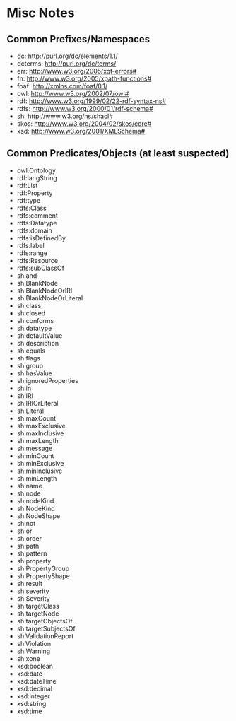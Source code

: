 # Misc Notes


## Common Prefixes/Namespaces

- dc: <http://purl.org/dc/elements/1.1/>	
- dcterms: <http://purl.org/dc/terms/>	
- err: <http://www.w3.org/2005/xqt-errors#>	
- fn: <http://www.w3.org/2005/xpath-functions#>	
- foaf: <http://xmlns.com/foaf/0.1/>	
- owl: <http://www.w3.org/2002/07/owl#>
- rdf: <http://www.w3.org/1999/02/22-rdf-syntax-ns#>
- rdfs: <http://www.w3.org/2000/01/rdf-schema#>
- sh:  <http://www.w3.org/ns/shacl#>
- skos: <http://www.w3.org/2004/02/skos/core#>
- xsd: <http://www.w3.org/2001/XMLSchema#>


## Common Predicates/Objects (at least suspected)

- owl:Ontology
- rdf:langString
- rdf:List
- rdf:Property
- rdf:type
- rdfs:Class
- rdfs:comment
- rdfs:Datatype
- rdfs:domain
- rdfs:isDefinedBy
- rdfs:label
- rdfs:range
- rdfs:Resource
- rdfs:subClassOf
- sh:and
- sh:BlankNode
- sh:BlankNodeOrIRI
- sh:BlankNodeOrLiteral
- sh:class
- sh:closed
- sh:conforms
- sh:datatype
- sh:defaultValue
- sh:description
- sh:equals
- sh:flags
- sh:group
- sh:hasValue
- sh:ignoredProperties
- sh:in
- sh:IRI
- sh:IRIOrLiteral
- sh:Literal
- sh:maxCount
- sh:maxExclusive
- sh:maxInclusive
- sh:maxLength
- sh:message
- sh:minCount
- sh:minExclusive
- sh:minInclusive
- sh:minLength
- sh:name
- sh:node
- sh:nodeKind
- sh:NodeKind
- sh:NodeShape
- sh:not
- sh:or
- sh:order
- sh:path
- sh:pattern
- sh:property
- sh:PropertyGroup
- sh:PropertyShape
- sh:result
- sh:severity
- sh:Severity
- sh:targetClass
- sh:targetNode
- sh:targetObjectsOf
- sh:targetSubjectsOf
- sh:ValidationReport
- sh:Violation
- sh:Warning
- sh:xone
- xsd:boolean
- xsd:date
- xsd:dateTime
- xsd:decimal
- xsd:integer
- xsd:string
- xsd:time
